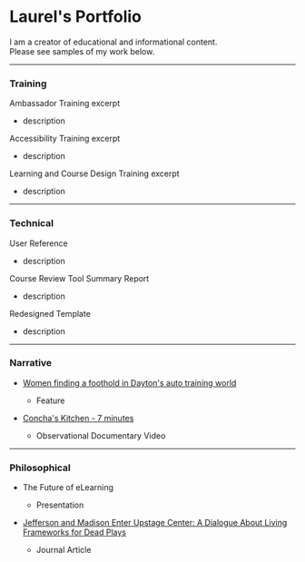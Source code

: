 # Laurel's Portfolio
I am a creator of educational and informational content.  <br/>Please see samples of my work below.

---
### Training
Ambassador Training excerpt
- description

Accessibility Training excerpt
- description

Learning and Course Design Training excerpt
- description

---
### Technical
User Reference
- description 

Course Review Tool Summary Report
- description 

Redesigned Template
- description

---
### Narrative
- [Women finding a foothold in Dayton's auto training world](https://www.daytondailynews.com/local/women-finding-a-foothold-in-daytons-auto-training-world/IHOCSAFZ3ZECFOHPMYFN3MM5E4/)
  - Feature

- [Concha's Kitchen - 7 minutes](https://vimeo.com/27172500)
  - Observational Documentary Video

---
### Philosophical
- The Future of eLearning 
  - Presentation
  
- [Jefferson and Madison Enter Upstage Center: A Dialogue About Living Frameworks for Dead Plays](http://www.etudesonline.com/sept2015painter.html) 
  - Journal Article

